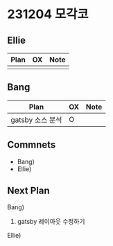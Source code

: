 # 231204 모각코

## Ellie

| Plan 	| OX 	| Note 	|
|------	|----	|------	|
| 	 |   	|


## Bang

| Plan 	| OX 	| Note 	|
|------	|----	|------	|
| gatsby 소스 분석  | O   |      |



## Commnets
- Bang)
- Ellie) 

 
## Next Plan
  Bang) 
 1. gatsby 레이아웃 수정하기

 
  Ellie)
  